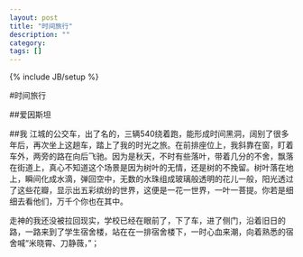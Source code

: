 ```yaml
---
layout: post
title: "时间旅行"
description: ""
category: 
tags: []
---
```

{% include JB/setup %}

#时间旅行

##爱因斯坦

##我
江城的公交车，出了名的，三辆540绕着跑，能形成时间黑洞，阔别了很多年后，再次坐上这趟车，踏上了我的时光之旅。在前排座位上，我斜靠在窗，盯着车外，两旁的路在向后飞驰。因为是秋天，不时有些落叶，带着几分的不舍，飘落在街道上，真心不知道这个场景是因为树叶的无情，还是树的不挽留。树叶落在地上，瞬间化成水滴，弹回空中，无数的水珠组成玻璃般透明的花儿一般，阳光透过了这些花瓣，显示出五彩缤纷的世界，这便是一花一世界，一叶一菩提。你若是细细去看他们，万千个你也在其中。

走神的我还没被拉回现实，学校已经在眼前了，下了车，进了侧门，沿着旧日的路，一路来到了学生宿舍楼，站在在一排宿舍楼下，一时心血来潮，向着熟悉的宿舍喊“米晓霄、刀静薇，”；


